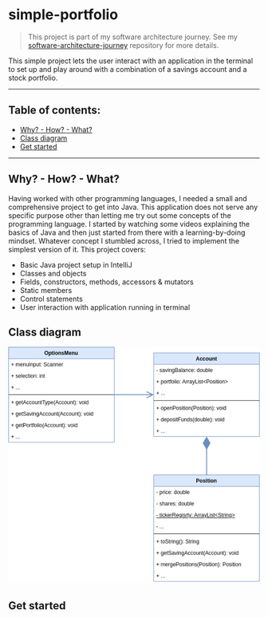 # simple-portfolio

> This project is part of my software architecture journey. See my [software-architecture-journey](https://github.com/mykingdomforapawn/software-architecture-journey) repository for more details.

This simple project lets the user interact with an application in the terminal to set up and play around with a combination of a savings account and a stock portfolio. 

---

## Table of contents:
- [Why? - How? - What?](#why---how---what)
- [Class diagram](#class-diagram)
- [Get started](#get-started)

---

## Why? - How? - What?

Having worked with other programming languages, I needed a small and comprehensive project to get into Java. This application does not serve any specific purpose other than letting me try out some concepts of the programming language. I started by watching some videos explaining the basics of Java and then just started from there with a learning-by-doing mindset. Whatever concept I stumbled across, I tried to implement the simplest version of it. This project covers: 

- Basic Java project setup in IntelliJ
- Classes and objects
- Fields, constructors, methods, accessors & mutators
- Static members
- Control statements
- User interaction with application running in terminal

## Class diagram

![Class diagram](architect_journey_class_diagram.drawio.png)

## Get started